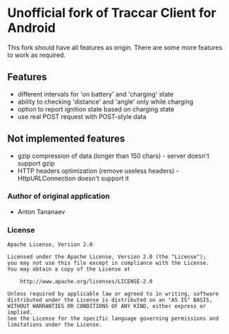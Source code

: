 # Unofficial fork of Traccar Client for Android

This fork should have all features as origin. There are some more features to work as required.

## Features

- different intervals for 'on battery' and 'charging' state
- ability to checking 'distance' and 'angle' only while charging
- option to report ignition state based on charging state
- use real POST request with POST-style data

## Not implemented features

- gzip compression of data (longer than 150 chars) - server doesn't support gzip
- HTTP headers optimization (remove useless headers) - HttpURLConnection doesn't support it

### Author of original application

- Anton Tananaev

### License

    Apache License, Version 2.0

    Licensed under the Apache License, Version 2.0 (the "License");
    you may not use this file except in compliance with the License.
    You may obtain a copy of the License at

        http://www.apache.org/licenses/LICENSE-2.0

    Unless required by applicable law or agreed to in writing, software
    distributed under the License is distributed on an "AS IS" BASIS,
    WITHOUT WARRANTIES OR CONDITIONS OF ANY KIND, either express or implied.
    See the License for the specific language governing permissions and
    limitations under the License.
